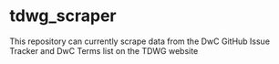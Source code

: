 # tdwg_scraper
This repository can currently scrape data from the DwC GitHub Issue Tracker and DwC Terms list on the TDWG website
